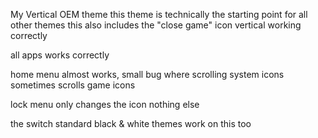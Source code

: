 My Vertical OEM theme
this theme is technically the starting point for all other themes
this also includes the "close game" icon vertical working correctly

all apps works correctly

home menu almost works, small bug where scrolling system icons sometimes scrolls game icons

lock menu only changes the icon nothing else

the switch standard black & white themes work on this too